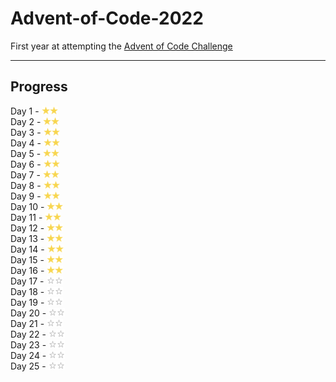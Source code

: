 # Advent-of-Code-2022

First year at attempting the [Advent of Code Challenge](https://adventofcode.com/)

---

## Progress

Day 1 - <img src="./imgs/gold_star.svg" width="13"><img src="./imgs/gold_star.svg" width="13"> <br>
Day 2 - <img src="./imgs/gold_star.svg" width="13"><img src="./imgs/gold_star.svg" width="13"> <br>
Day 3 - <img src="./imgs/gold_star.svg" width="13"><img src="./imgs/gold_star.svg" width="13"> <br>
Day 4 - <img src="./imgs/gold_star.svg" width="13"><img src="./imgs/gold_star.svg" width="13"> <br>
Day 5 - <img src="./imgs/gold_star.svg" width="13"><img src="./imgs/gold_star.svg" width="13"> <br>
Day 6 - <img src="./imgs/gold_star.svg" width="13"><img src="./imgs/gold_star.svg" width="13"> <br>
Day 7 - <img src="./imgs/gold_star.svg" width="13"><img src="./imgs/gold_star.svg" width="13"> <br>
Day 8 - <img src="./imgs/gold_star.svg" width="13"><img src="./imgs/gold_star.svg" width="13"> <br>
Day 9 - <img src="./imgs/gold_star.svg" width="13"><img src="./imgs/gold_star.svg" width="13"> <br>
Day 10 - <img src="./imgs/gold_star.svg" width="13"><img src="./imgs/gold_star.svg" width="13"> <br>
Day 11 - <img src="./imgs/gold_star.svg" width="13"><img src="./imgs/gold_star.svg" width="13"> <br>
Day 12 - <img src="./imgs/gold_star.svg" width="13"><img src="./imgs/gold_star.svg" width="13"> <br>
Day 13 - <img src="./imgs/gold_star.svg" width="13"><img src="./imgs/gold_star.svg" width="13"> <br>
Day 14 - <img src="./imgs/gold_star.svg" width="13"><img src="./imgs/gold_star.svg" width="13"> <br>
Day 15 - <img src="./imgs/gold_star.svg" width="13"><img src="./imgs/gold_star.svg" width="13"> <br>
Day 16 - <img src="./imgs/gold_star.svg" width="13"><img src="./imgs/gold_star.svg" width="13"> <br>
Day 17 - <img src="./imgs/empty_star.svg" width="13"><img src="./imgs/empty_star.svg" width="13"> <br>
Day 18 - <img src="./imgs/empty_star.svg" width="13"><img src="./imgs/empty_star.svg" width="13"> <br>
Day 19 - <img src="./imgs/empty_star.svg" width="13"><img src="./imgs/empty_star.svg" width="13"> <br>
Day 20 - <img src="./imgs/empty_star.svg" width="13"><img src="./imgs/empty_star.svg" width="13"> <br>
Day 21 - <img src="./imgs/empty_star.svg" width="13"><img src="./imgs/empty_star.svg" width="13"> <br>
Day 22 - <img src="./imgs/empty_star.svg" width="13"><img src="./imgs/empty_star.svg" width="13"> <br>
Day 23 - <img src="./imgs/empty_star.svg" width="13"><img src="./imgs/empty_star.svg" width="13"> <br>
Day 24 - <img src="./imgs/empty_star.svg" width="13"><img src="./imgs/empty_star.svg" width="13"> <br>
Day 25 - <img src="./imgs/empty_star.svg" width="13"><img src="./imgs/empty_star.svg" width="13"> <br>
